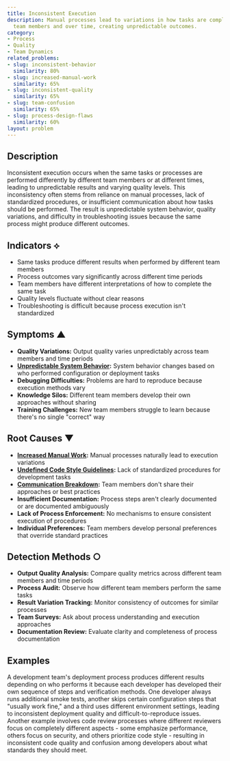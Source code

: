 ```yaml
---
title: Inconsistent Execution
description: Manual processes lead to variations in how tasks are completed across
  team members and over time, creating unpredictable outcomes.
category:
- Process
- Quality
- Team Dynamics
related_problems:
- slug: inconsistent-behavior
  similarity: 80%
- slug: increased-manual-work
  similarity: 65%
- slug: inconsistent-quality
  similarity: 65%
- slug: team-confusion
  similarity: 65%
- slug: process-design-flaws
  similarity: 60%
layout: problem
---
```


## Description

Inconsistent execution occurs when the same tasks or processes are performed differently by different team members or at different times, leading to unpredictable results and varying quality levels. This inconsistency often stems from reliance on manual processes, lack of standardized procedures, or insufficient communication about how tasks should be performed. The result is unpredictable system behavior, quality variations, and difficulty in troubleshooting issues because the same process might produce different outcomes.

## Indicators ⟡

- Same tasks produce different results when performed by different team members
- Process outcomes vary significantly across different time periods
- Team members have different interpretations of how to complete the same task
- Quality levels fluctuate without clear reasons
- Troubleshooting is difficult because process execution isn't standardized

## Symptoms ▲

- **Quality Variations:** Output quality varies unpredictably across team members and time periods
- **[Unpredictable System Behavior](unpredictable-system-behavior.md):** System behavior changes based on who performed configuration or deployment tasks
- **Debugging Difficulties:** Problems are hard to reproduce because execution methods vary
- **Knowledge Silos:** Different team members develop their own approaches without sharing
- **Training Challenges:** New team members struggle to learn because there's no single "correct" way

## Root Causes ▼

- **[Increased Manual Work](increased-manual-work.md):** Manual processes naturally lead to execution variations
- **[Undefined Code Style Guidelines](undefined-code-style-guidelines.md):** Lack of standardized procedures for development tasks
- **[Communication Breakdown](communication-breakdown.md):** Team members don't share their approaches or best practices
- **Insufficient Documentation:** Process steps aren't clearly documented or are documented ambiguously
- **Lack of Process Enforcement:** No mechanisms to ensure consistent execution of procedures
- **Individual Preferences:** Team members develop personal preferences that override standard practices

## Detection Methods ○

- **Output Quality Analysis:** Compare quality metrics across different team members and time periods
- **Process Audit:** Observe how different team members perform the same tasks
- **Result Variation Tracking:** Monitor consistency of outcomes for similar processes
- **Team Surveys:** Ask about process understanding and execution approaches
- **Documentation Review:** Evaluate clarity and completeness of process documentation

## Examples

A development team's deployment process produces different results depending on who performs it because each developer has developed their own sequence of steps and verification methods. One developer always runs additional smoke tests, another skips certain configuration steps that "usually work fine," and a third uses different environment settings, leading to inconsistent deployment quality and difficult-to-reproduce issues. Another example involves code review processes where different reviewers focus on completely different aspects - some emphasize performance, others focus on security, and others prioritize code style - resulting in inconsistent code quality and confusion among developers about what standards they should meet.